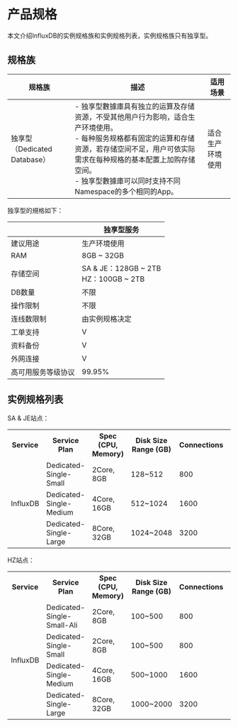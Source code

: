 # 产品规格

本文介绍InfluxDB的实例规格族和实例规格列表，实例规格族只有独享型。

## 规格族

| 规格族                 | 描述                                                         | 适用场景                                         |
| ---------------------- | ------------------------------------------------------------ | ------------------------------------------------ |
| 独享型（Dedicated Database） | - 独享型數據庫具有独立的运算及存储资源，不受其他用户行为影响，适合生产环境使用。<br>- 每种服务规格都有固定的运算和存储资源，若存储空间不足，用户可依实际需求在每种规格的基本配置上加购存储空间。<br>- 独享型數據庫可以同时支持不同Namespace的多个相同的App。 | 适合生产环境使用                                 |

独享型的規格如下：

|                    | 独享型服务                          |
| ------------------ | ----------------------------------- |
| 建议用途           | 生产环境使用                        |
| RAM                | 8GB ~ 32GB |
| 存储空间           | SA & JE：128GB ~ 2TB<br>HZ：100GB ~ 2TB  |
| DB数量             | 不限                                |
| 操作限制           | 不限                                |
| 连线数限制         | 由实例规格决定                      |
| 工单支持           | V                                   |
| 资料备份           | V                                   |
| 外网连接           | V                                   |
| 高可用服务等级协议 | 99.95%                              |

## 实例规格列表
SA & JE站点：

<table>    
  <tr><th>Service</th><th>Service Plan</th><th>Spec (CPU, Memory)</th><th>Disk Size Range (GB)</th><th>Connections</th><th>Node</th></tr>   
  <tr><td rowspan="8">InfluxDB</td></tr>   
  <tr><td>Dedicated-Single-Small</td><td>2Core, 8GB</td><td>128~512</td><td>800</td><td>1</td></tr>
  <tr><td>Dedicated-Single-Medium</td><td>4Core, 16GB</td><td>512~1024</td><td>1600</td><td>1</td></tr>
  <tr><td>Dedicated-Single-Large</td><td>8Core, 32GB</td><td>1024~2048</td><td>3200</td><td>1</td></tr>
</table>   

HZ站点：

<table>    
  <tr><th>Service</th><th>Service Plan</th><th>Spec (CPU, Memory)</th><th>Disk Size Range (GB)</th><th>Connections</th><th>Node</th></tr>   
  <tr><td rowspan="7">InfluxDB</td></tr>
  <tr><td>Dedicated-Single-Small-Ali</td><td>2Core, 8GB</td><td>100~500</td><td>800</td><td>1</td></tr>
  <tr><td>Dedicated-Single-Small</td><td>2Core, 8GB</td><td>100~500</td><td>800</td><td>1</td></tr>
  <tr><td>Dedicated-Single-Medium</td><td>4Core, 16GB</td><td>500~1000</td><td>1600</td><td>1</td></tr>
  <tr><td>Dedicated-Single-Large</td><td>8Core, 32GB</td><td>1000~2000</td><td>3200</td><td>1</td></tr>
</table>
